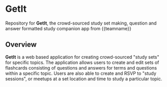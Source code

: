 # GetIt
Repository for __GetIt__, the crowd-sourced study set making, question and answer formatted study companion app from {{teamname}}

## Overview

__GetIt__ is a web based application for creating crowd-sourced "study sets" for specific topics. The application allows users 
to create and edit sets of flashcards consisting of questions and answers for terms and questions within a specific topic. Users are also able to create and RSVP to "study sessions", or meetups at a set location and time to study a particular topic.
